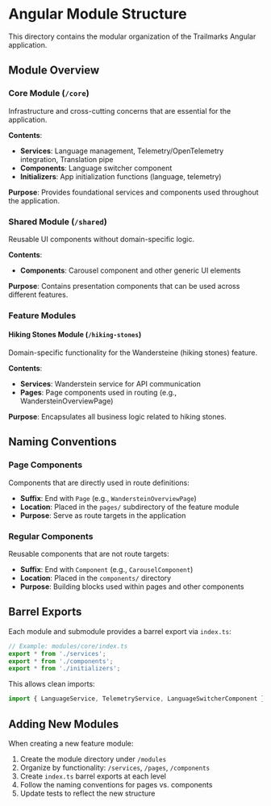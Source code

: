 # Angular Module Structure

This directory contains the modular organization of the Trailmarks Angular application.

## Module Overview

### Core Module (`/core`)
Infrastructure and cross-cutting concerns that are essential for the application.

**Contents**:
- **Services**: Language management, Telemetry/OpenTelemetry integration, Translation pipe
- **Components**: Language switcher component
- **Initializers**: App initialization functions (language, telemetry)

**Purpose**: Provides foundational services and components used throughout the application.

### Shared Module (`/shared`)
Reusable UI components without domain-specific logic.

**Contents**:
- **Components**: Carousel component and other generic UI elements

**Purpose**: Contains presentation components that can be used across different features.

### Feature Modules

#### Hiking Stones Module (`/hiking-stones`)
Domain-specific functionality for the Wandersteine (hiking stones) feature.

**Contents**:
- **Services**: Wanderstein service for API communication
- **Pages**: Page components used in routing (e.g., WandersteinOverviewPage)

**Purpose**: Encapsulates all business logic related to hiking stones.

## Naming Conventions

### Page Components
Components that are directly used in route definitions:
- **Suffix**: End with `Page` (e.g., `WandersteinOverviewPage`)
- **Location**: Placed in the `pages/` subdirectory of the feature module
- **Purpose**: Serve as route targets in the application

### Regular Components
Reusable components that are not route targets:
- **Suffix**: End with `Component` (e.g., `CarouselComponent`)
- **Location**: Placed in the `components/` directory
- **Purpose**: Building blocks used within pages and other components

## Barrel Exports

Each module and submodule provides a barrel export via `index.ts`:

```typescript
// Example: modules/core/index.ts
export * from './services';
export * from './components';
export * from './initializers';
```

This allows clean imports:
```typescript
import { LanguageService, TelemetryService, LanguageSwitcherComponent } from './modules/core';
```

## Adding New Modules

When creating a new feature module:

1. Create the module directory under `/modules`
2. Organize by functionality: `/services`, `/pages`, `/components`
3. Create `index.ts` barrel exports at each level
4. Follow the naming conventions for pages vs. components
5. Update tests to reflect the new structure
